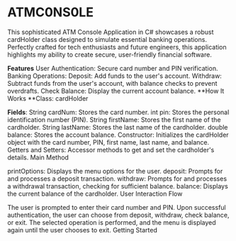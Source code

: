 # ATMC0NS0LE
This sophisticated ATM Console Application in C# showcases a robust cardHolder class designed to simulate essential banking operations. Perfectly crafted for tech enthusiasts and future engineers, this application highlights my ability to create secure, user-friendly financial software.

**Features**
User Authentication:
Secure card number and PIN verification.
Banking Operations:
Deposit: Add funds to the user's account.
Withdraw: Subtract funds from the user's account, with balance checks to prevent overdrafts.
Check Balance: Display the current account balance.
**How It Works
**Class: cardHolder

**Fields**:
String cardNum: Stores the card number.
int pin: Stores the personal identification number (PIN).
String firstName: Stores the first name of the cardholder.
String lastName: Stores the last name of the cardholder.
double balance: Stores the account balance.
Constructor: Initializes the cardHolder object with the card number, PIN, first name, last name, and balance.
Getters and Setters: Accessor methods to get and set the cardholder's details.
Main Method

printOptions: Displays the menu options for the user.
deposit: Prompts for and processes a deposit transaction.
withdraw: Prompts for and processes a withdrawal transaction, checking for sufficient balance.
balance: Displays the current balance of the cardholder.
User Interaction Flow

The user is prompted to enter their card number and PIN.
Upon successful authentication, the user can choose from deposit, withdraw, check balance, or exit.
The selected operation is performed, and the menu is displayed again until the user chooses to exit.
Getting Started
